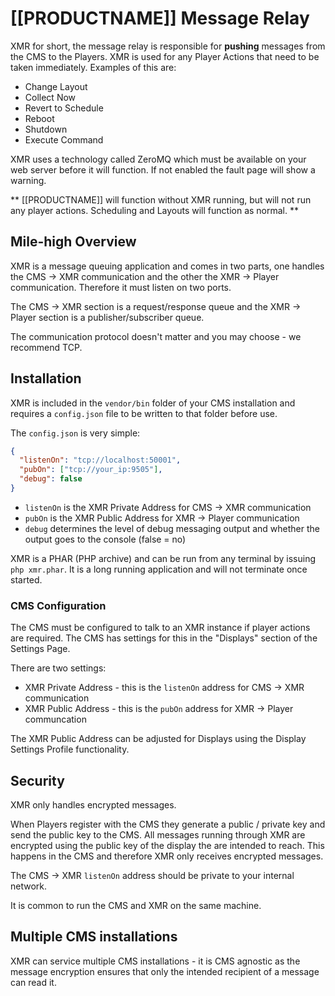 <!--toc=getting_started-->
# [[PRODUCTNAME]] Message Relay
XMR for short, the message relay is responsible for **pushing** messages from the CMS to the Players. XMR is used
 for any Player Actions that need to be taken immediately. Examples of this are:
 
  - Change Layout
  - Collect Now
  - Revert to Schedule
  - Reboot
  - Shutdown
  - Execute Command
  
XMR uses a technology called ZeroMQ which must be available on your web server before it will function. If not enabled
 the fault page will show a warning.

** [[PRODUCTNAME]] will function without XMR running, but will not run any player actions. Scheduling and Layouts will
 function as normal. **

## Mile-high Overview
XMR is a message queuing application and comes in two parts, one handles the CMS -> XMR communication and the other the 
 XMR -> Player communication. Therefore it must listen on two ports.
 
The CMS -> XMR section is a request/response queue and the XMR -> Player section is a publisher/subscriber queue.

The communication protocol doesn't matter and you may choose - we recommend TCP.

## Installation
XMR is included in the `vendor/bin` folder of your CMS installation and requires a `config.json` file to be written
 to that folder before use.
 
The `config.json` is very simple:

```json
{
  "listenOn": "tcp://localhost:50001",
  "pubOn": ["tcp://your_ip:9505"],
  "debug": false
}
```

 - `listenOn` is the XMR Private Address for CMS -> XMR communication
 - `pubOn` is the XMR Public Address for XMR -> Player communication
 - `debug` determines the level of debug messaging output and whether the output goes to the console (false = no)

XMR is a PHAR (PHP archive) and can be run from any terminal by issuing `php xmr.phar`. It is a long running application
 and will not terminate once started.
 
### CMS Configuration
The CMS must be configured to talk to an XMR instance if player actions are required. The CMS has settings for this in 
 the "Displays" section of the Settings Page.
 
There are two settings:
 - XMR Private Address - this is the `listenOn` address for CMS -> XMR communication
 - XMR Public Address - this is the `pubOn` address for XMR -> Player communcation
 
The XMR Public Address can be adjusted for Displays using the Display Settings Profile functionality.
 
## Security
XMR only handles encrypted messages. 

When Players register with the CMS they generate a public / private key and send the public key to the CMS. All messages 
 running through XMR are encrypted using the public key of the display the are intended to reach. This happens in the CMS
 and therefore XMR only receives encrypted messages.
 
The CMS -> XMR `listenOn` address should be private to your internal network.

It is common to run the CMS and XMR on the same machine.


## Multiple CMS installations
XMR can service multiple CMS installations - it is CMS agnostic as the message encryption ensures that only the intended
 recipient of a message can read it.
